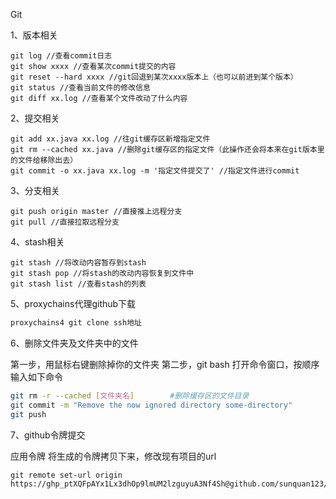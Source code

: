 Git

1、版本相关

```shell
git log //查看commit日志
git show xxxx //查看某次commit提交的内容
git reset --hard xxxx //git回退到某次xxxx版本上（也可以前进到某个版本）
git status //查看当前文件的修改信息
git diff xx.log //查看某个文件改动了什么内容
```

2、提交相关

```shell
git add xx.java xx.log //往git缓存区新增指定文件
git rm --cached xx.java //删除git缓存区的指定文件（此操作还会将本来在git版本里的文件给移除出去）
git commit -o xx.java xx.log -m '指定文件提交了' //指定文件进行commit
```

3、分支相关

```shell
git push origin master //直接推上远程分支
git pull //直接拉取远程分支
```

4、stash相关

```shell
git stash //将改动内容暂存到stash
git stash pop //将stash的改动内容恢复到文件中
git stash list //查看stash的列表
```

5、proxychains代理github下载

```sh
proxychains4 git clone ssh地址
```

6、删除文件夹及文件夹中的文件

第一步，用鼠标右键删除掉你的文件夹
第二步，git bash 打开命令窗口，按顺序输入如下命令

```sh
git rm -r --cached [文件夹名]        #删除缓存区的文件目录         
git commit -m "Remove the now ignored directory some-directory"
git push
```

7、github令牌提交

应用令牌
将生成的令牌拷贝下来，修改现有项目的url

```
git remote set-url origin  https://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@github.com/sunquan123/sunquan123.github.io.git
```

